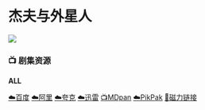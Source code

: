 # 杰夫与外星人
![](/image/杰夫与外星人.webp)

### 📺 剧集资源

**ALL**  <Badge type="tip" text="MaxPayen999" />

[☁️百度](https://pan.baidu.com/s/1ecHj3MMn04aHOoFZr_Vx1A?pwd=xx48)  [☁️阿里](https://www.aliyundrive.com/s/aw8i43rE7BP)  [☁️夸克](https://pan.quark.cn/s/b91336f22c38)  [☁️迅雷](https://pan.xunlei.com/s/VNnhPs-WO6DliGBEYx6Sab_AA1?pwd=bhxu#)  [📺MDpan](https://pan.mdsub.top/%E6%9D%B0%E5%A4%AB%E4%B8%8E%E5%A4%96%E6%98%9F%E4%BA%BA)  [☁️PikPak](https://mypikpak.com/s/VNmWZRTWc0vAx5kQdGFwktlso1) [🧲磁力链接](magnet:?xt=urn:btih:57586c16740f7ac2937727770aa00cd40114236)
